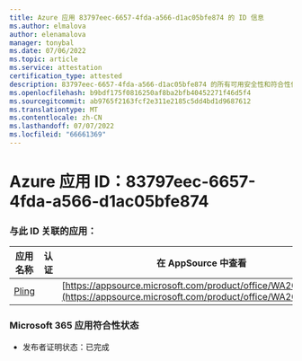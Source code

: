 ```yaml
---
title: Azure 应用 83797eec-6657-4fda-a566-d1ac05bfe874 的 ID 信息
ms.author: elmalova
author: elenamalova
manager: tonybal
ms.date: 07/06/2022
ms.topic: article
ms.service: attestation
certification_type: attested
description: 83797eec-6657-4fda-a566-d1ac05bfe874 的所有可用安全性和符合性信息。
ms.openlocfilehash: b9bdf175f0816250af8ba2bfb40452271f46d5f4
ms.sourcegitcommit: ab9765f2163fcf2e311e2185c5dd4bd1d9687612
ms.translationtype: MT
ms.contentlocale: zh-CN
ms.lasthandoff: 07/07/2022
ms.locfileid: "66661369"
---
```

# <a name="azure-app-id-83797eec-6657-4fda-a566-d1ac05bfe874"></a>Azure 应用 ID：83797eec-6657-4fda-a566-d1ac05bfe874


### <a name="apps-associated-with-this-id"></a>与此 ID 关联的应用：
| **应用名称** | **认证** | **在 AppSource 中查看** |
|--------------|---------------|-----------------------|
| [Pling](../forward/WA200004294.md) |  | [https://appsource.microsoft.com/product/office/WA200004294](https://appsource.microsoft.com/product/office/WA200004294) |

### <a name="microsoft-365-app-compliance-status"></a>Microsoft 365 应用符合性状态
- 发布者证明状态：已完成
